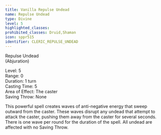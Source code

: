 ```yaml
---
title: Vanilla Repulse Undead
name: Repulse Undead
type: Divine
level: 5
highlighted_classes: 
prohibited_classes: Druid,Shaman
icon: sppr515
identifier: CLERIC_REPULSE_UNDEAD
---
```

Repulse Undead  
(Abjuration)  
  
Level: 5  
Range: 0   
Duration: 1 turn  
Casting Time: 5   
Area of Effect: The caster  
Saving Throw: None  
  
This powerful spell creates waves of anti-negative energy that sweep outward from the caster. These waves disrupt any undead that attempt to attack the caster, pushing them away from the caster for several seconds. There is one wave per round for the duration of the spell. All undead are affected with no Saving Throw.  
